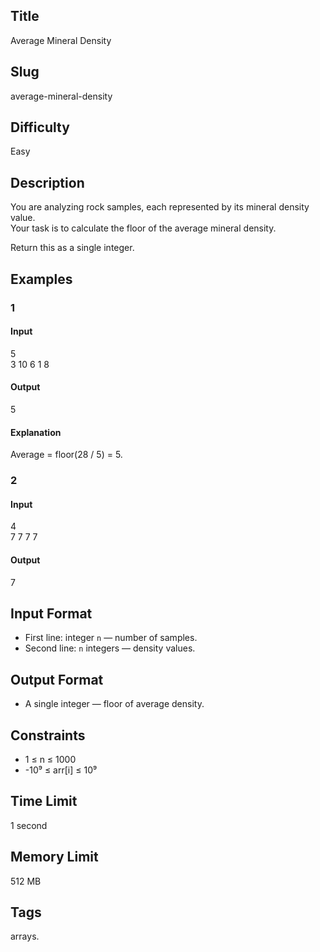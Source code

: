 ## Title

Average Mineral Density

## Slug

average-mineral-density

## Difficulty

Easy

## Description

You are analyzing rock samples, each represented by its mineral density value.  
Your task is to calculate the floor of the average mineral density.  

Return this as a single integer.

## Examples

### 1

#### Input

5  
3 10 6 1 8

#### Output
5

#### Explanation

Average = floor(28 / 5) = 5.

### 2

#### Input

4  
7 7 7 7

#### Output
7

## Input Format  

- First line: integer `n` — number of samples.  
- Second line: `n` integers — density values.  

## Output Format  

- A single integer — floor of average density.  

## Constraints  

- 1 ≤ n ≤ 1000  
- -10⁹ ≤ arr[i] ≤ 10⁹  

## Time Limit

1 second

## Memory Limit

512 MB

## Tags

arrays.
